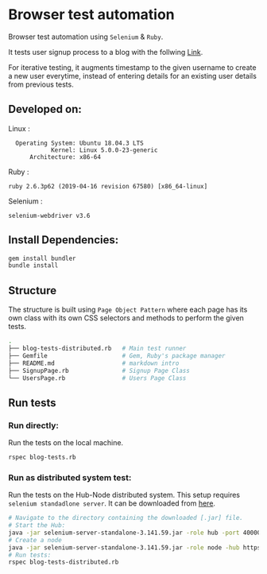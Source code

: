 # Browser test automation

Browser test automation using ``Selenium`` & ``Ruby``.

It tests user signup process to a blog with the follwing [Link](https://selenium-blog.herokuapp.com/signup).

For iterative testing, it augments timestamp to the given username to create a new user everytime, instead of entering details for an existing user details from previous tests.

## Developed on:
Linux :
```
  Operating System: Ubuntu 18.04.3 LTS
            Kernel: Linux 5.0.0-23-generic
      Architecture: x86-64
```
Ruby :
```
ruby 2.6.3p62 (2019-04-16 revision 67580) [x86_64-linux]
```
Selenium :
```
selenium-webdriver v3.6
```

## Install Dependencies:
```bash
gem install bundler
bundle install
```

## Structure
The structure is built using ``Page Object Pattern`` where each page has its own class with its own CSS selectors and methods to perform the given tests. 
```bash
.
├── blog-tests-distributed.rb   # Main test runner
├── Gemfile                     # Gem, Ruby's package manager
├── README.md                   # markdown intro
├── SignupPage.rb               # Signup Page Class
└── UsersPage.rb                # Users Page Class
```

## Run tests

### Run directly:
Run the tests on the local machine.
```bash
rspec blog-tests.rb
```

### Run as distributed system test:
Run the tests on the Hub-Node distributed system. This setup requires ``selenium standadlone server``. It can be downloaded from [here](https://www.seleniumhq.org/download/).
```bash
# Navigate to the directory containing the downloaded [.jar] file.
# Start the Hub:
java -jar selenium-server-standalone-3.141.59.jar -role hub -port 40000
# Create a node
java -jar selenium-server-standalone-3.141.59.jar -role node -hub https://192.168.1.8:40000/grid/register
# Run tests:
rspec blog-tests-distributed.rb
```